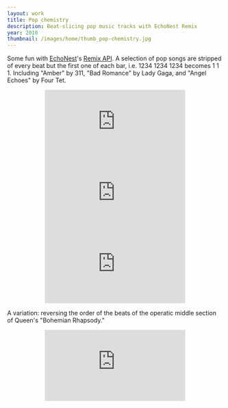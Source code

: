 ```yaml
---
layout: work
title: Pop chemistry
description: Beat-slicing pop music tracks with EchoNest Remix
year: 2010
thumbnail: /images/home/thumb_pop-chemistry.jpg
---
```



Some fun with [EchoNest](http://the.echonest.com)'s [Remix API](http://echonest.github.io/remix/). A selection of pop songs are stripped of every beat but the first one of each bar, i.e. 1234 1234 1234 becomes 1 1 1. Including "Amber" by 311, "Bad Romance" by Lady Gaga, and "Angel Echoes" by Four Tet.

<p>
	<center>
	<iframe width="65%" height="166" scrolling="no" frameborder="no" src="http://w.soundcloud.com/player/?url=http%3A%2F%2Fapi.soundcloud.com%2Ftracks%2F6714691&amp;auto_play=false&amp;show_artwork=true&amp;color=23521d"></iframe>
	<br/>
	<iframe width="65%" height="166" scrolling="no" frameborder="no" src="http://w.soundcloud.com/player/?url=http%3A%2F%2Fapi.soundcloud.com%2Ftracks%2F6934572&amp;auto_play=false&amp;show_artwork=true&amp;color=23521d"></iframe>
	<br/>
	<iframe width="65%" height="166" scrolling="no" frameborder="no" src="http://w.soundcloud.com/player/?url=http%3A%2F%2Fapi.soundcloud.com%2Ftracks%2F8108832&amp;auto_play=false&amp;show_artwork=true&amp;color=23521d"></iframe>
	</center>
</p>

<p>
	A variation: reversing the order of the beats of the operatic middle section of Queen's "Bohemian Rhapsody."
</p>

<p>
	<center>
	<iframe width="65%" height="166" scrolling="no" frameborder="no" 	src="http://w.soundcloud.com/player/?url=http%3A%2F%2Fapi.soundcloud.com%2Ftracks%2F8109581&amp;auto_play=false&amp;show_artwork=true&amp;color=23521d"></iframe>
	</center>
</p>
